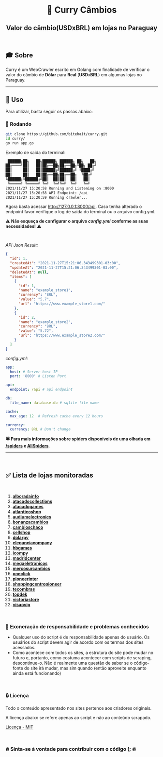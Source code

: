 # <div align="center">🍛 Curry Câmbios</div>

## <div align="center">Valor do câmbio(USDxBRL) em lojas no Paraguay</div>

<br>

## 🎓 Sobre

Curry é um WebCrawler escrito em Golang com finalidade de verificar o valor do câmbio de **Dólar** para **Real** (**USD**x**BRL**) em algumas lojas no Paraguay.

* * *

## 📌 Uso

Para utilizar, basta seguir os passos abaixo:

### 📜 Rodando

```sh
git clone https://github.com/bitebait/curry.git
cd curry/
go run app.go
```

Exemplo de saida do terminal:

```sh
 ██████╗██╗   ██╗██████╗ ██████╗ ██╗   ██╗
██╔════╝██║   ██║██╔══██╗██╔══██╗╚██╗ ██╔╝
██║     ██║   ██║██████╔╝██████╔╝ ╚████╔╝ 
██║     ██║   ██║██╔══██╗██╔══██╗  ╚██╔╝  
╚██████╗╚██████╔╝██║  ██║██║  ██║   ██║   
 ╚═════╝ ╚═════╝ ╚═╝  ╚═╝╚═╝  ╚═╝   ╚═╝   
2021/11/27 15:20:58 Running and Listening on :8000
2021/11/27 15:20:58 API Endpoint: /api
2021/11/27 15:20:59 Running crawler...
```

Agora basta acessar <http://127.0.0.1:8000/api>.
Caso tenha alterado o endpoint favor verifique o log de saida do terminal ou o arquivo config.yml.

⚠️️ **Não esqueça de configurar o arquivo *config.yml* conforme as suas necessidades!** ⚠️

<br>

*API Json Result:*

```json
{
  "id": 1,
  "createdAt": "2021-11-27T15:21:06.343499301-03:00",
  "updateAt": "2021-11-27T15:21:06.343499301-03:00",
  "deletedAt": null,
  "items": [
    {
      "id": 1,
      "name": "example_store1",
      "currency": "BRL",
      "value": "5.7",
      "url": "https://www.example_store1.com/"
    },
    {
      "id": 2,
      "name": "example_store2",
      "currency": "BRL",
      "value": "5.72",
      "url": "https://www.example_store2.com/"
    }
  ]
}
```

*config.yml:*

```yaml
app:
  host: # Server host IP
  port: '8000' # Listen Port

api:
  endpoint: /api # api endpoint

db:
  file_name: database.db # sqlite file name

cache:
  max_age: 12  # Refresh cache every 12 hours

currency:
  currency: BRL # Don't change
```

**🕷️ Para mais informações sobre spiders disponíveis de uma olhada em
[/spiders](https://github.com/bitebait/curry/tree/master/crawler/spiders) e [AllSpiders](https://github.com/bitebait/curry/blob/master/crawler/spiders/spiders.go)**.

* * *
<br>

## ✅ **Lista de lojas monitoradas**

<br>

1. **[alboradainfo](https://www.alboradainfo.com/)**
1. **[atacadocollections](https://www.atacadocollections.com/)**
1. **[atacadogames](https://www.atacadogames.com/)**
1. **[atlanticoshop](https://www.atlanticoshop.com.br/)**
1. **[audiumelectronics](https://www.audiumelectronics.com/home)**
1. **[bonanzacambios](https://bonanzacambios.com.py/)**
1. **[cambioschaco](https://www.cambioschaco.com.py/pt-br/)**
1. **[cellshop](https://www.cellshop.com/br/)**
1. **[dolarpy](https://www.dolarpy.com.br/)**
1. **[eleganciacompany](https://www.eleganciacompany.com/)**
1. **[hbgames](http://www.hbgamespy.com/)**
1. **[icompy](http://icompy.com/)**
1. **[madridcenter](https://www.madridcenter.com/)**
1. **[megaeletronicos](https://www.megaeletronicos.com/br)**
1. **[mercosurcambios](https://site.mercosurcambios.com/)**
1. **[oneclick](https://oneclick.com.py/)**
1. **[pioneerinter](https://www.pioneerinter.com/)**
1. **[shoppingcentropioneer](https://shoppingcentropioneer.com/)**
1. **[tecombras](https://www.tecombras.net/)**
1. **[topdek](https://www.topdek.com.br/br)**
1. **[victoriastore](https://www.victoriastore.com.br/)**
1. **[visaovip](http://www.visaovip.com/)**

<br>

### 📄 Exoneração de responsabilidade e problemas conhecidos

* Qualquer uso do script é de responsabilidade apenas do usuário. Os usuários do script devem agir de acordo com os
  termos dos sites acessados.
* Como acontece com todos os sites, a estrutura do site pode mudar no futuro e, portanto, como costuma acontecer com
  scripts de scraping, descontinue-o. Não é realmente uma questão de saber se o código-fonte do site irá mudar, mas sim
  quando (então aproveite enquanto ainda está funcionando)

<br>

### 🔒 Licença

Todo o conteúdo apresentado nos sites pertence aos criadores originais.

A licença abaixo se refere apenas ao script e não ao conteúdo scrapado.

[Licença - MIT](https://github.com/bitebait/curry/blob/master/LICENSE)

<br>

### 🔥 Sinta-se à vontade para contribuir com o código (; 🔥
